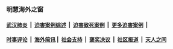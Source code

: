 
### 明慧海外之窗

####  [武汉肺炎](indexes/365.md?t=02220300) &nbsp;|&nbsp;  [迫害案例综述](indexes/328.md?t=02220300) &nbsp;|&nbsp; [迫害致死案例](indexes/277.md?t=02220300)  &nbsp;|&nbsp; [更多迫害案例](indexes/81.md?t=02220300)  &nbsp;|&nbsp; 
####  [时事评论](indexes/19.md?t=02220300) &nbsp;|&nbsp; [海外简讯](indexes/245.md?t=02220300)&nbsp;|&nbsp;  [社会支持](indexes/140.md?t=02220300) &nbsp;|&nbsp; [褒奖决议](indexes/282.md?t=02220300) &nbsp;|&nbsp; [社区报道](indexes/91.md?t=02220300)  &nbsp;|&nbsp; [天人之间](indexes/78.md?t=02220300) 

